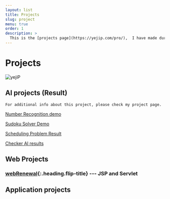 ```yaml
---
layout: list
title: Projects
slug: project
menu: true
order: 1
description: >
  This is the [projects page](https://yejip.com/pro/),  I have made during my university years.
---
```


# Projects

![yejiP](https://user-images.githubusercontent.com/37058233/94925428-28561f80-04fa-11eb-92be-17caa046fef2.png)

## AI projects (Result)

```
For additional info about this project, please check my project page.
```

[Number Recognition demo](http://ec2-15-164-129-123.ap-northeast-2.compute.amazonaws.com:8080/numbers/)

[Sudoku Solver Demo](http://ec2-15-164-129-123.ap-northeast-2.compute.amazonaws.com:8080/test/)

[Scheduling Problem Result](https://yejip.com/pro/GA/vid.html)

[Checker AI results](https://yejip.com/pro/Checker/vid.html)



## Web Projects

### [webRenewal]{:.heading.flip-title} --- JSP and Servlet



[webRenewal]: 2020-08-14-ServletAndJSP/



## Application projects

